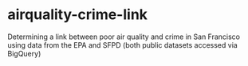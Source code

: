 # airquality-crime-link
Determining a link between poor air quality and crime in San Francisco using data from the EPA and SFPD (both public datasets accessed via BigQuery)
